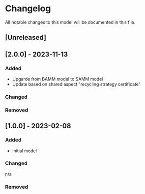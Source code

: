 # Changelog
All notable changes to this model will be documented in this file.

## [Unreleased]

## [2.0.0] - 2023-11-13
### Added
- Upgarde from BAMM model to SAMM model
- Update based on shared aspect "recycling strategy certificate"

### Changed


### Removed

## [1.0.0] - 2023-02-08
### Added
- initial model

### Changed
n/a

### Removed
